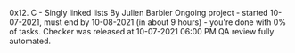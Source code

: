 0x12. C - Singly linked lists
By Julien Barbier
Ongoing project - started 10-07-2021, must end by 10-08-2021 (in about 9 hours) - you're done with 0% of tasks.
Checker was released at 10-07-2021 06:00 PM
QA review fully automated.
